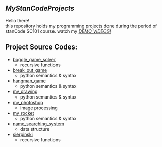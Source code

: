 ## *MyStanCodeProjects* 
Hello there!\
this repository holds my programming projects done during the period of stanCode SC101 course.
watch my *[DEMO_VIDEOS!](https://drive.google.com/drive/folders/1Gi3bn9qPW_gR0ISyGzVPLd5Bztdvd7rF?fbclid=IwAR36BW3v_bHn-Idsh-0_ROSWLwrXOzoervZId25OOzH2LX4b6FCGDfULdDg)*

## Project Source Codes:
* [boggle_game_solver](https://github.com/CHYeh15/MyStanCodeProjects/blob/main/MyStanCode_projects/boggle_game_solver/boggle.py)
  * recursive functions
* [break_out_game](https://github.com/CHYeh15/MyStanCodeProjects/blob/main/MyStanCode_projects/break_out_game/breakout_extention.py)
  * python semantics & syntax
* [hangman_game](https://github.com/CHYeh15/MyStanCodeProjects/blob/main/MyStanCode_projects/hangman_game/hangman.py)
  * python semantics & syntax
* [my_drawing](https://github.com/CHYeh15/MyStanCodeProjects/blob/main/MyStanCode_projects/my_drawing/my_drawing.py)
  * python semantics & syntax
* [my_photoshop](https://github.com/CHYeh15/MyStanCodeProjects/tree/main/MyStanCode_projects/my_photoshop)
  * image processing
* [my_rocket](https://github.com/CHYeh15/MyStanCodeProjects/blob/main/MyStanCode_projects/my_rocket/rocket.py)
  * python semantics & syntax
* [name_searching_system](https://github.com/CHYeh15/MyStanCodeProjects/tree/main/MyStanCode_projects/name_searching_system)
  * data structure
* [sierpinski](https://github.com/CHYeh15/MyStanCodeProjects/blob/main/MyStanCode_projects/sierpinski/sierpinski.py)
  * recursive functions
